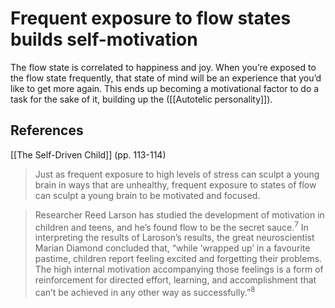 # Frequent exposure to flow states builds self-motivation
The flow state is correlated to happiness and joy. When you’re exposed to the flow state frequently, that state of mind will be an experience that you’d like to get more again. This ends up becoming a motivational factor to do a task for the sake of it, building up the ([[Autotelic personality]]).

## References
[[The Self-Driven Child]] (pp. 113-114)
> Just as frequent exposure to high levels of stress can sculpt a young brain in ways that are unhealthy, frequent exposure to states of flow can sculpt a young brain to be motivated and focused.

> Researcher Reed Larson has studied the development of motivation in children and teens, and he’s found flow to be the secret sauce.<sup>7</sup> In interpreting the results of Laroson’s results, the great neuroscientist Marian Diamond concluded that, “while ‘wrapped up’ in a favourite pastime, children report feeling excited and forgetting their problems. The high internal motivation accompanying those feelings is a form of reinforcement for directed effort, learning, and accomplishment that can’t be achieved in any other way as successfully.”<sup>8</sup>

<!-- #evergreen -->

<!-- {BearID:32E1A428-1002-437B-AEE0-A76626F46D20-41464-0000586B49052411} -->
